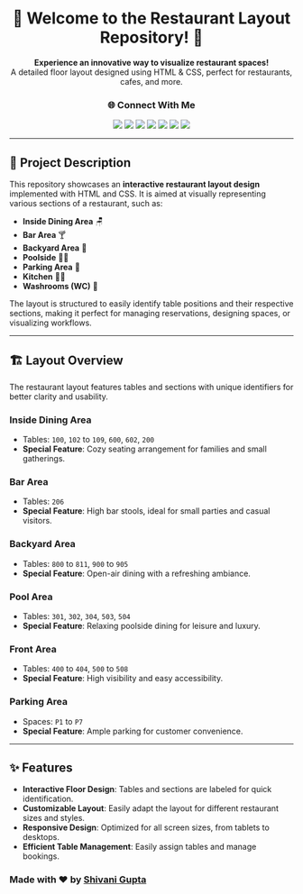 <div align="center">
  <h1>🍴 Welcome to the Restaurant Layout Repository! 🚀</h1>
  <p>
    <strong>Experience an innovative way to visualize restaurant spaces!</strong><br>
    A detailed floor layout designed using HTML & CSS, perfect for restaurants, cafes, and more.
  </p>
  
  <h3><strong>🌐 Connect With Me</strong></h3>
  <a href="https://www.linkedin.com/in/shivani-gupta-41733a24a/"><img src="https://img.shields.io/badge/LinkedIn-Profile-blue"></a>
  <a href="https://github.com/shivaniguptas206/"><img src="https://img.shields.io/badge/GitHub-Profile-brightgreen"></a>
  <a href="https://wordpress.com/home/shivani983.wordpress.com"><img src="https://img.shields.io/badge/WordPress-Blog-orange"></a>
  <a href="https://profiles.wordpress.org/shivaniguptas206/"><img src="https://img.shields.io/badge/WordPress-Profile-informational"></a>
  <a href="https://shivanimobilecenter.github.io/"><img src="https://img.shields.io/badge/Portfolio-Website-yellow"></a>
  <a href="https://www.learnvern.com/r/c74aa1"><img src="https://img.shields.io/badge/LearnVern-Course-red"></a>
  <a href="https://stackoverflow.com/users/23262040/shivani-gupta"><img src="https://img.shields.io/badge/Stack%20Overflow-Profile-blue"></a>
</div>

---

## 📝 Project Description

This repository showcases an **interactive restaurant layout design** implemented with HTML and CSS. It is aimed at visually representing various sections of a restaurant, such as:

- **Inside Dining Area** 🪑
- **Bar Area** 🍸
- **Backyard Area** 🌳
- **Poolside** 🏊‍♂️
- **Parking Area** 🚗
- **Kitchen** 👩‍🍳
- **Washrooms (WC)** 🚻

The layout is structured to easily identify table positions and their respective sections, making it perfect for managing reservations, designing spaces, or visualizing workflows.

---

## 🏗️ Layout Overview

The restaurant layout features tables and sections with unique identifiers for better clarity and usability.

### **Inside Dining Area**
- Tables: `100`, `102` to `109`, `600`, `602`, `200`
- **Special Feature**: Cozy seating arrangement for families and small gatherings.

### **Bar Area**
- Tables: `206`
- **Special Feature**: High bar stools, ideal for small parties and casual visitors.

### **Backyard Area**
- Tables: `800` to `811`, `900` to `905`
- **Special Feature**: Open-air dining with a refreshing ambiance.

### **Pool Area**
- Tables: `301`, `302`, `304`, `503`, `504`
- **Special Feature**: Relaxing poolside dining for leisure and luxury.

### **Front Area**
- Tables: `400` to `404`, `500` to `508`
- **Special Feature**: High visibility and easy accessibility.

### **Parking Area**
- Spaces: `P1` to `P7`
- **Special Feature**: Ample parking for customer convenience.

---

## ✨ Features

- **Interactive Floor Design**: Tables and sections are labeled for quick identification.
- **Customizable Layout**: Easily adapt the layout for different restaurant sizes and styles.
- **Responsive Design**: Optimized for all screen sizes, from tablets to desktops.
- **Efficient Table Management**: Easily assign tables and manage bookings.

  
### **Made with ❤️ by [Shivani Gupta](https://github.com/shivaniguptas206)**

